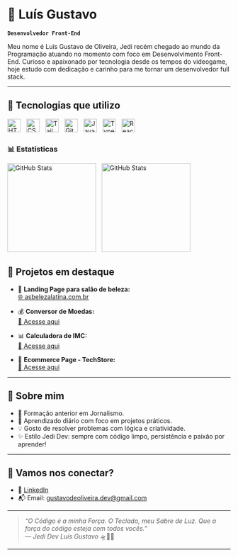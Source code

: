 <h1>🤖 Luís Gustavo</h1>

**`Desenvolvedor Front-End`**

Meu nome é Luís Gustavo de Oliveira, Jedi recém chegado ao mundo da Programação atuando no momento com foco em Desenvolvimento Front-End. Curioso e apaixonado por tecnologia desde os tempos do videogame, hoje estudo com dedicação e carinho para me tornar um desenvolvedor full stack.

---

## 🧰 Tecnologias que utilizo

<img 
    align="left" 
    alt="HTML"
    title="HTML" 
    width="30px" 
    style="padding-right: 10px;" 
    src="https://cdn.jsdelivr.net/gh/devicons/devicon@latest/icons/html5/html5-original.svg" 
/>
<img 
    align="left" 
    alt="CSS" 
    title="CSS"
    width="30px" 
    style="padding-right: 10px;" 
    src="https://cdn.jsdelivr.net/gh/devicons/devicon@latest/icons/css3/css3-original.svg" 
/>
<img 
    align="left" 
    alt="Tailwind" 
    title="Tailwind"
    width="30px" 
    style="padding-right: 10px;" 
    src="https://cdn.jsdelivr.net/gh/devicons/devicon@latest/icons/tailwindcss/tailwindcss-original.svg" 
/>
<img 
    align="left" 
    alt="Git" 
    title="Git"
    width="30px" 
    style="padding-right: 10px;" 
    src="https://cdn.jsdelivr.net/gh/devicons/devicon@latest/icons/git/git-original.svg" 
/>
<img 
    align="left" 
    alt="JavaScript" 
    title="JavaScript"
    width="30px" 
    style="padding-right: 10px;" 
    src="https://cdn.jsdelivr.net/gh/devicons/devicon@latest/icons/javascript/javascript-original.svg" 
/>
<img 
    align="left" 
    alt="TypeScript"
    title="TypeScript" 
    width="30px" 
    style="padding-right: 10px;" 
    src="https://cdn.jsdelivr.net/gh/devicons/devicon@latest/icons/typescript/typescript-original.svg" 
/>
<img 
    align="left" 
    alt="React"
    title="React" 
    width="30px" 
    style="padding-right: 10px;" 
    src="https://cdn.jsdelivr.net/gh/devicons/devicon@latest/icons/react/react-original.svg" 
/>
</p>
<br>
<br>

### 📊 Estatísticas

<p>
  <img 
    align="left" 
    alt="GitHub Stats" 
    height="200" 
    style="padding-right: 10px;" 
    src="https://github-readme-stats.vercel.app/api?username=LGustavo2611&show_icons=true&theme=tokyonight&include_all_commits=true&locale=pt-br" 
  />
<img 
      align="left" 
      alt="GitHub Stats" 
      height="200" 
      src="https://github-readme-stats.vercel.app/api/top-langs/?username=LGustavo2611&theme=tokyonight&layout=compact&custom_title=Tecnologias&langs_count=9" 
  />
</p>

<br>
<br>
<br>
<br>
<br>
<br>
<br>
<br>
<br>
<br>
<br>
<br>

## 🚀 Projetos em destaque

- 💅 **Landing Page para salão de beleza:**  
  [🌐 asbelezalatina.com.br](https://asbelezalatina.com.br)

- 💰 **Conversor de Moedas:**  
  [🔗 Acesse aqui](https://money-convert-js.netlify.app/)

- 📊 **Calculadora de IMC:**  
  [🔗 Acesse aqui](https://calc-imc-dev.netlify.app/)

- 🛒 **Ecommerce Page - TechStore:**  
  [🔗 Acesse aqui](https://ecommerce-lg.netlify.app/)

---

## 📖 Sobre mim

- 📰 Formação anterior em Jornalismo.
- 🎯 Aprendizado diário com foco em projetos práticos.
- 💡 Gosto de resolver problemas com lógica e criatividade.
- ✨ Estilo Jedi Dev: sempre com código limpo, persistência e paixão por aprender!

---

## 🤝 Vamos nos conectar?

- 💼 [LinkedIn](https://www.linkedin.com/in/lgustavodeoliveira/)
- 📬 Email: gustavodeoliveira.dev@gmail.com

---

> *“O Código é a minha Força. O Teclado, meu Sabre de Luz. Que a força do código esteja com todos vocês.”*  
> — *Jedi Dev Luís Gustavo* 🛸🤖✨

---
